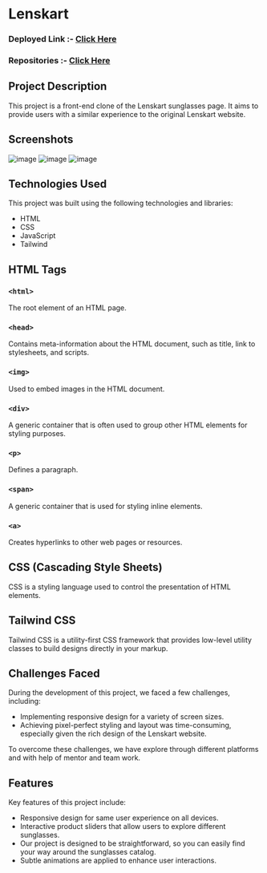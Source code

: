 # Lenskart

### Deployed Link :- [Click Here](https://ugamraj.github.io/team-lenskart/Home)

### Repositories :- [Click Here](https://parwindersinghbatra.github.io/Lenskart)

## Project Description

This project is a front-end clone of the Lenskart sunglasses page. It aims to provide users with a similar experience to the original Lenskart website.
## Screenshots
![image](https://github.com/parwindersinghbatra/Lenskart/assets/64405014/1980b9bb-cdaa-4e0b-bf6e-dbea6e03a060)
![image](https://github.com/parwindersinghbatra/Lenskart/assets/64405014/1728193c-cb98-42be-961a-e99e8819abda)
![image](https://github.com/parwindersinghbatra/Lenskart/assets/64405014/cdf1c660-ac32-4462-9b30-2dcdeb80e85c)

## Technologies Used

This project was built using the following technologies and libraries:

- HTML
- CSS
- JavaScript
- Tailwind

## HTML Tags

### `<html>`
The root element of an HTML page.

### `<head>`
Contains meta-information about the HTML document, such as title, link to stylesheets, and scripts.

### `<img>`
Used to embed images in the HTML document.

### `<div>`
A generic container that is often used to group other HTML elements for styling purposes.

### `<p>`
Defines a paragraph.

### `<span>`
A generic container that is used for styling inline elements.

### `<a>`
Creates hyperlinks to other web pages or resources.

## CSS (Cascading Style Sheets)

CSS is a styling language used to control the presentation of HTML elements.

## Tailwind CSS

Tailwind CSS is a utility-first CSS framework that provides low-level utility classes to build designs directly in your markup.

## Challenges Faced

During the development of this project, we faced a few challenges, including:

- Implementing responsive design for a variety of screen sizes.
- Achieving pixel-perfect styling and layout was time-consuming, especially given the rich design of the Lenskart website.

To overcome these challenges, we have explore through different platforms and with help of mentor and team work.

## Features

Key features of this project include:

- Responsive design for same user experience on all devices.
- Interactive product sliders that allow users to explore   different sunglasses.
- Our project is designed to be straightforward, so you can easily find your way around the sunglasses catalog. 
- Subtle animations are applied to enhance user interactions.

